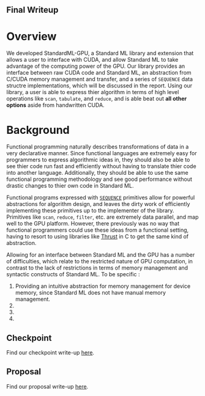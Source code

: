 ## Final Writeup

# Overview
We developed StandardML-GPU, a Standard ML library and extension that allows a user to 
interface with CUDA, and allow Standard ML to take advantage of the computing power of the GPU. 
Our library provides an interface between raw CUDA code and Standard ML, an abstraction from
C/CUDA memory management and transfer, and a series of `SEQUENCE` data structre
implementations, which will be discussed in the report. Using our library, a user
is able to express thier algorithm in terms of high level operations like `scan`, `tabulate`, 
and `reduce`, and is able beat out **all other options** aside from handwritten CUDA. 

# Background
Functional programming naturally describes transformations of data in a very declarative manner.
Since functional languages are extremely easy for programmers to express algorithmic ideas in, 
they should also be able to see thier code run fast and efficiently without having to translate 
thier code into another language. Additionally, they should be able to use the same functional 
programming methodology and see good performance without drastic changes to thier own code in 
Standard ML. 

Functional programs expressed with [`SEQUENCE`](http://www.cs.cmu.edu/~15210/docs/sig/sequence/SEQUENCE.html) 
primitives allow for powerful abstractions for algorithm design, and leaves the dirty work of 
efficiently implementing these primitives up to the implementer of the library. Primitives like
`scan`, `reduce`, `filter`, etc. are extremely data parallel, and map well to the GPU platform. 
However, there previously was no way that functional programmers could use these ideas from a functional
setting, having to resort to using libraries like [Thrust](http://docs.nvidia.com/cuda/thrust/#axzz4gcJAv4tP) in 
C to get the same kind of abstraction. 

Allowing for an interface between Standard ML and the GPU has a number of difficulties, which 
relate to the restricted nature of GPU computation, in contrast to the lack of restrictions in 
terms of memory management and syntactic constructs of Standard ML. To be specific : 
1. Providing an intuitive abstraction for memory management for device memory, since Standard ML does not have manual memory management.
2. 
3.
4.


## Checkpoint
Find our checkpoint write-up [here](checkpoint.md).

## Proposal
Find our proposal write-up [here](proposal.md).
